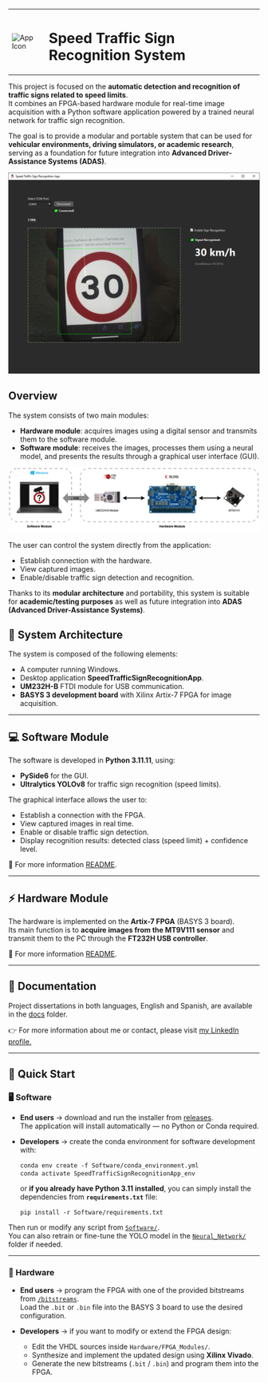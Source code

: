 <table>
  <tr>
    <td><img src="assets/logo_traffic_sign.ico" alt="App Icon" width="100"/></td>
    <td><h1>Speed Traffic Sign Recognition System</h1></td>
  </tr>
</table>

This project is focused on the **automatic detection and recognition of traffic signs related to speed limits**.  
It combines an FPGA-based hardware module for real-time image acquisition with a Python software application powered by a trained neural network for traffic sign recognition.  

The goal is to provide a modular and portable system that can be used for **vehicular environments, driving simulators, or academic research**, serving as a foundation for future integration into **Advanced Driver-Assistance Systems (ADAS)**. 

<img src="assets/SW_Test_Sign_Recognized.PNG" alt="Color Mode" width="700"/>

## Overview

The system consists of two main modules:
- **Hardware module**: acquires images using a digital sensor and transmits them to the software module.  
- **Software module**: receives the images, processes them using a neural model, and presents the results through a graphical user interface (GUI).  

![System Architecture](assets/System_Architecture.jpg)

The user can control the system directly from the application:
- Establish connection with the hardware.  
- View captured images.  
- Enable/disable traffic sign detection and recognition.  

Thanks to its **modular architecture** and portability, this system is suitable for **academic/testing purposes** as well as future integration into **ADAS (Advanced Driver-Assistance Systems)**.  

## 🔧 System Architecture

The system is composed of the following elements:
- A computer running Windows.  
- Desktop application **SpeedTrafficSignRecognitionApp**.  
- **UM232H-B** FTDI module for USB communication.  
- **BASYS 3 development board** with Xilinx Artix-7 FPGA for image acquisition.  

---

## 💻 Software Module

The software is developed in **Python 3.11.11**, using:  
- **PySide6** for the GUI.  
- **Ultralytics YOLOv8** for traffic sign recognition (speed limits).  

The graphical interface allows the user to:  
- Establish a connection with the FPGA.  
- View captured images in real time.  
- Enable or disable traffic sign detection.  
- Display recognition results: detected class (speed limit) + confidence level.  

📌 For more information [README](https://github.com/ManuelSN/Speed_Traffic_Sign_Recognition_System/blob/main/Software/README.md). 

---

## ⚡ Hardware Module

The hardware is implemented on the **Artix-7 FPGA** (BASYS 3 board).  
Its main function is to **acquire images from the MT9V111 sensor** and transmit them to the PC through the **FT232H USB controller**.  

📌 For more information [README](https://github.com/ManuelSN/Speed_Traffic_Sign_Recognition_System/blob/main/Hardware/FPGA_Modules/README.md).  

---

## 📑 Documentation

Project dissertations in both languages, English and Spanish, are available in the [docs](./docs) folder.

👉 For more information about me or contact, please visit [my LinkedIn profile.](https://www.linkedin.com/in/manuel-sanchez-natera-b0171519b)  

---

## 🚀 Quick Start

### 🖥️ Software

- **End users** → download and run the installer from [releases](https://github.com/ManuelSN/Speed_Traffic_Sign_Recognition_System/releases).  
  The application will install automatically — no Python or Conda required.  

- **Developers** → create the conda environment for software development with:  
  ```
  conda env create -f Software/conda_environment.yml
  conda activate SpeedTrafficSignRecognitionApp_env
  ```
  or **if you already have Python 3.11 installed**, you can simply install the dependencies from **`requirements.txt`** file:
  ```
  pip install -r Software/requirements.txt
  ```
Then run or modify any script from [`Software/`](https://github.com/ManuelSN/Speed_Traffic_Sign_Recognition_System/tree/main/Software).  
You can also retrain or fine-tune the YOLO model in the [`Neural_Network/`](https://github.com/ManuelSN/Speed_Traffic_Sign_Recognition_System/tree/main/Software/Neural_Network) folder if needed.  

---

### 🔧 Hardware

- **End users** → program the FPGA with one of the provided bitstreams from [`/bitstreams`](Hardware/FPGA_Modules/bitstreams).  
  Load the `.bit` or `.bin` file into the BASYS 3 board to use the desired configuration.  

- **Developers** → if you want to modify or extend the FPGA design:  
  - Edit the VHDL sources inside `Hardware/FPGA_Modules/`.  
  - Synthesize and implement the updated design using **Xilinx Vivado**.  
  - Generate the new bitstreams (`.bit` / `.bin`) and program them into the FPGA.  
